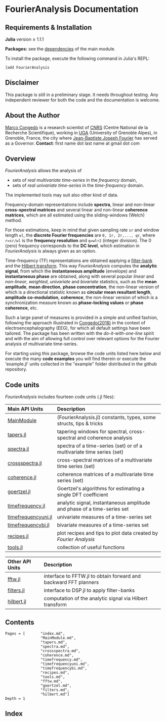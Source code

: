 # FourierAnalysis Documentation

## Requirements & Installation

**Julia** version ≥ 1.1.1

**Packages:** see the [dependencies](@ref) of the main module.

To install the package, execute the following command in Julia's REPL:

    ]add FourierAnalysis

## Disclaimer

This package is still in a preliminary stage.
It needs throughout testing.
Any independent reviewer for both the code and the documentation is welcome.

## About the Author

[Marco Congedo](https://sites.google.com/site/marcocongedo) is
a research scientist of [CNRS](http://www.cnrs.fr/en) (Centre National de la Recherche Scientifique), working in [UGA](https://www.univ-grenoble-alpes.fr/english/) (University of Grenoble Alpes), in Grenoble, France, the city where [Jean-Baptiste Joseph Fourier](https://en.wikipedia.org/wiki/Joseph_Fourier) has served as a Governor. **Contact**: first name dot last name at gmail dot com

## Overview

*FourierAnalysis* allows the analysis of
- sets of *real multivariate time-series* in the *frequency* domain,
- sets of *real univariate time-series* in the *time-frequency* domain.

The implemented tools may suit also other kind of data.

Frequency-domain representations include **spectra**, linear and
non-linear **cross-spectral matrices** and several linear and non-linear **coherence matrices**, which are all estimated using the sliding-windows (Welch) method.

For those estimations, keep in mind that given sampling rate ``sr``
and window length ``wl``, the **discrete Fourier frequencies** are
``0, 1r, 2r,..., qr``, where ``r=sr/wl`` is the **frequency resolution**
and ``q=wl÷2`` (integer division).
The 0 (zero) frequency corresponds to the **DC level**, which estimation in *FourierAnalysis* is always given as an option.

Time-frequency (TF) representations are obtained applying a
[filter-bank](https://en.wikipedia.org/wiki/Filter_bank) and the
[Hilbert  transform](https://en.wikipedia.org/wiki/Hilbert_transform). This way *FourierAnalysis* computes the **analytic signal**, from which the **instantaneous amplitude** (envelope) and **instantaneous phase** are obtained, along with several popular *linear* and *non-linear*, *weighted*, *univariate* and *bivariate* statistics, such as the **mean amplitude**, **mean direction**, **phase concentration**, the non-linear version of which is a directional statistic known as **circular mean resultant length**, **amplitude co-modulation**, **coherence**, the non-linear version of which is a synchronization measure known as **phase-locking values** or **phase coherence**, etc.

Such a large panel of measures is provided in a simple and unified fashion,
following the approach illustrated in
[Congedo(2018)](https://hal.archives-ouvertes.fr/hal-01868538v2/document)
in the context of electroencephalography (EEG), for which all default settings have been tailored. The package has been written with the *do-it-with-one-line*
spirit and with the aim of allowing full control over relevant options for the Fourier analysis of multivariate time-series.

For starting using this package, browse the code units listed here below and
execute the many **code examples** you will find therein or execute
the 'example.jl' units collected in the "example" folder distributed
in the github repository.

## Code units

*FourierAnalysis* includes fourteen code units (.jl files):

| Main API Units   | Description |
|:----------|:----------|
| [MainModule](@ref) | (FourierAnalysis.jl) constants, types, some structs, tips & tricks |
| [tapers.jl](@ref) | tapering windows for spectral, cross-spectral and coherence analysis |
| [spectra.jl](@ref) | spectra of a time-series (set) or of a multivariate time series (set) |
| [crossspectra.jl](@ref) | cross-spectral matrices of a multivariate time series (set) |
| [coherence.jl](@ref) | coherence matrices of a multivariate time series (set) |
| [goertzel.jl](@ref) | Goertzel's algorithms for estimating a single DFT coefficient |
| [timefrequency.jl](@ref) | analytic signal, instantaneous amplitude and phase of a time-series set |
| [timefrequencyuni.jl](@ref) | univariate measures of a time-series set |
| [timefrequencybi.jl](@ref) | bivariate measures of a time-series set |
| [recipes.jl](@ref) | plot recipes and tips to plot data created by *Fourier Analysis* |
| [tools.jl](@ref) | collection of useful functions |

| Other API Units  | Description |
|:----------|:----------|
| [fftw.jl](@ref) | interface to FFTW.jl to obtain forward and backward FFT planners |
| [filters.jl](@ref) | interface to DSP.jl to apply filter-banks |
| [hilbert.jl](@ref) | computation of the analytic signal via Hilbert transform |


## Contents

```@contents
Pages = [       "index.md",
                "MainModule.md",
                "tapers.md",
                "spectra.md",
                "crossspectra.md",
                "coherence.md",
                "timefrequency.md",
                "timefrequencyuni.md",
                "timefrequencybi.md",
                "recipes.md",
                "tools.md",
                "fftw.md",
                "goertzel.md",
                "filters.md",
                "hilbert.md"]
Depth = 1
```

## Index

```@index
```
